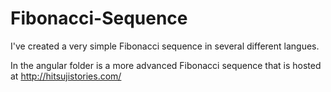 # Fibonacci-Sequence

I've created a very simple Fibonacci sequence in several different langues.

In the angular folder is a more advanced Fibonacci sequence that is hosted at http://hitsujistories.com/
